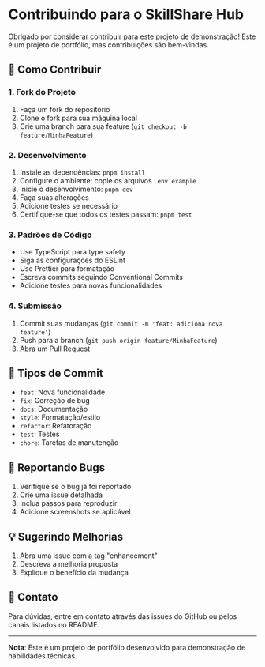 # Contribuindo para o SkillShare Hub

Obrigado por considerar contribuir para este projeto de demonstração! Este é um projeto de portfólio, mas contribuições são bem-vindas.

## 🚀 Como Contribuir

### 1. Fork do Projeto

1. Faça um fork do repositório
2. Clone o fork para sua máquina local
3. Crie uma branch para sua feature (`git checkout -b feature/MinhaFeature`)

### 2. Desenvolvimento

1. Instale as dependências: `pnpm install`
2. Configure o ambiente: copie os arquivos `.env.example`
3. Inicie o desenvolvimento: `pnpm dev`
4. Faça suas alterações
5. Adicione testes se necessário
6. Certifique-se que todos os testes passam: `pnpm test`

### 3. Padrões de Código

- Use TypeScript para type safety
- Siga as configurações do ESLint
- Use Prettier para formatação
- Escreva commits seguindo Conventional Commits
- Adicione testes para novas funcionalidades

### 4. Submissão

1. Commit suas mudanças (`git commit -m 'feat: adiciona nova feature'`)
2. Push para a branch (`git push origin feature/MinhaFeature`)
3. Abra um Pull Request

## 📝 Tipos de Commit

- `feat`: Nova funcionalidade
- `fix`: Correção de bug
- `docs`: Documentação
- `style`: Formatação/estilo
- `refactor`: Refatoração
- `test`: Testes
- `chore`: Tarefas de manutenção

## 🐛 Reportando Bugs

1. Verifique se o bug já foi reportado
2. Crie uma issue detalhada
3. Inclua passos para reproduzir
4. Adicione screenshots se aplicável

## 💡 Sugerindo Melhorias

1. Abra uma issue com a tag "enhancement"
2. Descreva a melhoria proposta
3. Explique o benefício da mudança

## 📧 Contato

Para dúvidas, entre em contato através das issues do GitHub ou pelos canais listados no README.

---

**Nota**: Este é um projeto de portfólio desenvolvido para demonstração de habilidades técnicas.
